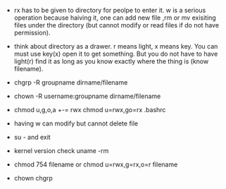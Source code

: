 - rx has to be given to directory for peolpe to enter it. w is a serious operation because haiving it, one can add new file ,rm or mv exisiting files under the directory (but cannot modify or read files if do not have permission).
- think about directory as a drawer. r means light, x means key. You can must use key(x) open it to get something. But you do not have to have light(r) find it as long as you know exactly where the thing is (know filename).
- chgrp -R groupname dirname/filename
- chown -R username:groupname dirname/filename
- chmod
  u,g,o,a +-= rwx
  chmod u=rwx,go=rx .bashrc

- having w can modify but cannot delete file
- su - and exit
- kernel version check
  uname -rm
- chmod 754 filename or chmod u=rwx,g=rx,o=r filename
- chown chgrp